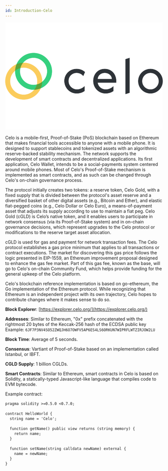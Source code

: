 ```yaml
---
id: Introduction-Celo
---
```

![Celo logo](logos/celo.png "=150x221")

Celo is a mobile-first, Proof-of-Stake (PoS) blockchain based on Ethereum that makes financial tools accessible to anyone with a mobile phone. It is designed to support stablecoins and tokenized assets with an algorithmic reserve-backed stability mechanism. The network supports the development of smart contracts and decentralized applications. Its first application, Celo Wallet, intends to be a social-payments system centered around mobile phones. Most of Celo's Proof-of-Stake mechanism is implemented as smart contracts, and as such can be changed through Celo's on-chain governance process.

The protocol initially creates two tokens: a reserve token, Celo Gold, with a fixed supply that is divided between the protocol's asset reserve and a diversified basket of other digital assets (e.g., Bitcoin and Ether), and elastic fiat-pegged coins (e.g., Celo Dollar or Celo Euro), a means-of-payment asset that adjusts its supply according to use to maintain a fiat peg. Celo Gold (cGLD) is Celo’s native token, and it enables users to participate in network consensus (via its Proof-of-Stake system) and in on-chain governance decisions, which represent upgrades to the Celo protocol or modifications to the reserve target asset allocation. 

cGLD is used for gas and payment for network transaction fees. The Celo protocol establishes a gas price minimum that applies to all transactions or contract executions. The market for discovering this gas price follows the logic presented in EIP-1559, an Ethereum improvement proposal designed to enhance the gas fee market. Part of this gas fee, known as the base, will go to Celo's on-chain Community Fund, which helps provide funding for the general upkeep of the Celo platform.

Celo's blockchain reference implementation is based on go-ethereum, the Go implementation of the Ethereum protocol. While recognizing that Ethereum is an independent project with its own trajectory, Celo hopes to contribute changes where it makes sense to do so.

**Block Explorer**: [https://explorer.celo.org/](https://explorer.celo.org/)

**Addresses**: Similar to Ethereum, "0x" prefix concatenated with the rightmost 20 bytes of the Keccak-256 hash of the ECDSA public key<br />
Example: `6JF7P3NV4SO52ZWQJH6O7OWFV5AP6ES4LS6ORKUN7WIPRFLWTZIRJOW2LU`

**Block Time**: Average of 5 seconds.

**Consensus**: Vartiant of Proof-of-Stake based on an implementation called Istanbul, or IBFT.

**CGLD Supply**: 1 billion CGLDs.

**Smart Contracts**: Similar to Ethereum, smart contracts in Celo is based on Solidity, a statically-typed Javascript-like language that compiles code to EVM bytecode.

Example contract:

```solidity
pragma solidity >=0.5.0 <0.7.0;

contract HelloWorld {
  string name = 'Celo';

  function getName() public view returns (string memory) {
    return name;
  }

  function setName(string calldata newName) external {
    name = newName;
  }
}
```